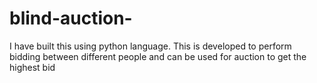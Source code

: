 # blind-auction-
I have built this using python language.
 This is developed to perform bidding between different people and can be used for  auction to get the highest bid
